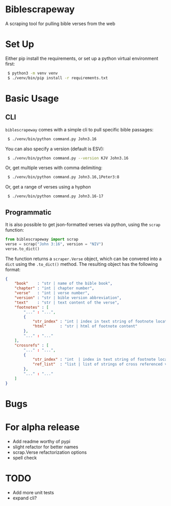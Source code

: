 # Biblescrapeway
A scraping tool for pulling bible verses from the web

# Set Up
Either pip install the requirements, or set up a python virtual environment first:
```bash
 $ python3 -m venv venv
 $ ./venv/bin/pip install -r requirements.txt
```

# Basic Usage
## CLI
`biblescrapeway` comes with a simple cli to pull specific bible passages:
```bash
 $ ./venv/bin/python command.py John3.16
```

You can also specify a version (default is ESV):
```bash
 $ ./venv/bin/python command.py --version KJV John3.16
```

Or, get multiple verses with comma delimiting:
```bash
 $ ./venv/bin/python command.py John3.16,1Peter3:8
```

Or, get a range of verses using a hyphon
```bash
 $ ./venv/bin/python command.py John3.16-17
```

## Programmatic
It is also possible to get json-formatted verses via python, using the `scrap` function:
```python
from biblescrapeway import scrap
verse = scrap("John 3:16", version = "NIV")
verse.to_dict()
```
The function returns a `scraper.Verse` object, which can be convered into a `dict` using
the `.to_dict()` method. The resulting object has the following format:
```json
{
    "book"    : "str | name of the bible book",
    "chapter" : "int | chapter number",
    "verse"   : "int | verse number",
    "version" : "str | bible version abbreviation",
    "text"    : "str | text content of the verse",
    "footnotes" : [
        "..." : "...",
        {
            "str_index" : "int | index in text string of footnote location",
            "html"      : "str | html of footnote content"
        },
        "..." : "..."
    ],
    "crossrefs" : [
        "..." : "...",
        {
            "str_index" : "int  | index in text string of footnote location",
            "ref_list"  : "list | list of strings of cross referenced verses"
        },
        "..." : "..."
    ]
}
```

# Bugs

# For alpha release
 - Add readme worthy of pypi
 - slight refactor for better names
 - scrap.Verse refactorization options
 - spell check

# TODO
 - Add more unit tests
 - expand cli?
